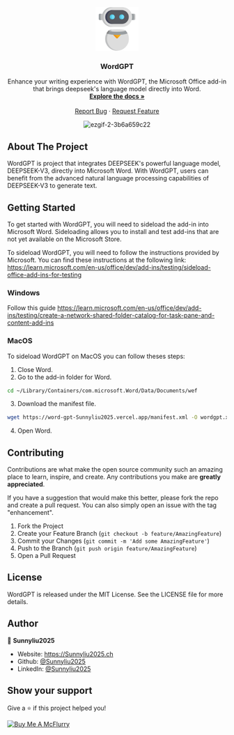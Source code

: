 <div align="center">
  <a href="https://github.com/Sunnyliu2025/WordGPT">
    <img src="assets/robot.png" alt="Logo" height="100">
  </a>

  <br />
  <h3 align="center">WordGPT</h3>

  <p align="center">
    Enhance your writing experience with WordGPT, the Microsoft Office add-in that brings deepseek's language model directly into Word.
    <br />
    <a href=https://github.com/Sunnyliu2025/WordGPT><strong>Explore the docs »</strong></a>
    <br />
    <br />
    <a href="https://github.com/Sunnyliu2025/WordGPT/issues">Report Bug</a>
    ·
    <a href="https://github.com/Sunnyliu2025/WordGPT/issues">Request Feature</a>
  </p>

![ezgif-2-3b6a659c22](https://user-images.githubusercontent.com/37296364/221949219-4aba4e03-125f-4d81-a58b-7cffa4c9c03c.gif)

</div>



## About The Project
WordGPT is project that integrates DEEPSEEK's powerful language model, DEEPSEEK-V3, directly into Microsoft Word. With WordGPT, users can benefit from the advanced natural language processing capabilities of DEEPSEEK-V3 to generate text.

## Getting Started
To get started with WordGPT, you will need to sideload the add-in into Microsoft Word. Sideloading allows you to install and test add-ins that are not yet available on the Microsoft Store.

To sideload WordGPT, you will need to follow the instructions provided by Microsoft. You can find these instructions at the following link: https://learn.microsoft.com/en-us/office/dev/add-ins/testing/sideload-office-add-ins-for-testing

### Windows

Follow this guide https://learn.microsoft.com/en-us/office/dev/add-ins/testing/create-a-network-shared-folder-catalog-for-task-pane-and-content-add-ins

### MacOS

To sideload WordGPT on MacOS you can follow theses steps:
1. Close Word.
2. Go to the add-in folder for Word.
```sh
cd ~/Library/Containers/com.microsoft.Word/Data/Documents/wef
```
3. Download the manifest file.
```sh
wget https://word-gpt-Sunnyliu2025.vercel.app/manifest.xml -O wordgpt.xml
```
4. Open Word.

## Contributing

Contributions are what make the open source community such an amazing place to learn, inspire, and create. Any contributions you make are **greatly appreciated**.

If you have a suggestion that would make this better, please fork the repo and create a pull request. You can also simply open an issue with the tag "enhancement".

1. Fork the Project
2. Create your Feature Branch (`git checkout -b feature/AmazingFeature`)
3. Commit your Changes (`git commit -m 'Add some AmazingFeature'`)
4. Push to the Branch (`git push origin feature/AmazingFeature`)
5. Open a Pull Request

## License

WordGPT is released under the MIT License. See the LICENSE file for more details.

## Author

👤 **Sunnyliu2025**

- Website: https://Sunnyliu2025.ch
- Github: [@Sunnyliu2025](https://github.com/Sunnyliu2025)
- LinkedIn: [@Sunnyliu2025](https://linkedin.com/in/Sunnyliu2025)

## Show your support

Give a ⭐️ if this project helped you!

<a href="https://www.buymeacoffee.com/Sunnyliu2025">
  <img src="https://github.com/Sunnyliu2025/Sunnyliu2025/raw/main/images/buymeacoffe.png" alt="Buy Me A McFlurry">
</a>
